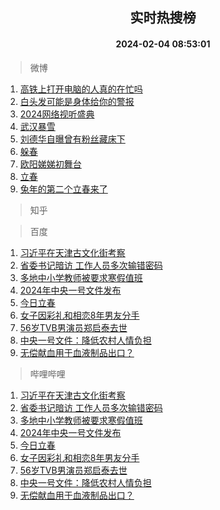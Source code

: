 <div align="center"><h2>实时热搜榜</h2><h4>2024-02-04 08:53:01</h4></div>

> 微博  

1. [高铁上打开电脑的人真的在忙吗](https://s.weibo.com/weibo?q=%23%E9%AB%98%E9%93%81%E4%B8%8A%E6%89%93%E5%BC%80%E7%94%B5%E8%84%91%E7%9A%84%E4%BA%BA%E7%9C%9F%E7%9A%84%E5%9C%A8%E5%BF%99%E5%90%97%23&t=31&band_rank=1&Refer=top)<br />
2. [白头发可能是身体给你的警报](https://s.weibo.com/weibo?q=%23%E7%99%BD%E5%A4%B4%E5%8F%91%E5%8F%AF%E8%83%BD%E6%98%AF%E8%BA%AB%E4%BD%93%E7%BB%99%E4%BD%A0%E7%9A%84%E8%AD%A6%E6%8A%A5%23&t=31&band_rank=2&Refer=top)<br />
3. [2024网络视听盛典](https://s.weibo.com/weibo?q=%232024%E7%BD%91%E7%BB%9C%E8%A7%86%E5%90%AC%E7%9B%9B%E5%85%B8%23&t=31&band_rank=3&Refer=top)<br />
4. [武汉暴雪](https://s.weibo.com/weibo?q=%E6%AD%A6%E6%B1%89%E6%9A%B4%E9%9B%AA&t=31&band_rank=4&Refer=top)<br />
5. [刘德华自曝曾有粉丝藏床下](https://s.weibo.com/weibo?q=%23%E5%88%98%E5%BE%B7%E5%8D%8E%E8%87%AA%E6%9B%9D%E6%9B%BE%E6%9C%89%E7%B2%89%E4%B8%9D%E8%97%8F%E5%BA%8A%E4%B8%8B%23&t=31&band_rank=5&Refer=top)<br />
6. [躲春](https://s.weibo.com/weibo?q=%E8%BA%B2%E6%98%A5&t=31&band_rank=6&Refer=top)<br />
7. [欧阳娣娣初舞台](https://s.weibo.com/weibo?q=%23%E6%AC%A7%E9%98%B3%E5%A8%A3%E5%A8%A3%E5%88%9D%E8%88%9E%E5%8F%B0%23&t=31&band_rank=7&Refer=top)<br />
8. [立春](https://s.weibo.com/weibo?q=%E7%AB%8B%E6%98%A5&t=31&band_rank=8&Refer=top)<br />
9. [兔年的第二个立春来了](https://s.weibo.com/weibo?q=%23%E5%85%94%E5%B9%B4%E7%9A%84%E7%AC%AC%E4%BA%8C%E4%B8%AA%E7%AB%8B%E6%98%A5%E6%9D%A5%E4%BA%86%23&t=31&band_rank=9&Refer=top)<br />

> 知乎  


> 百度  

1. [习近平在天津古文化街考察](https://www.baidu.com/s?wd=%E4%B9%A0%E8%BF%91%E5%B9%B3%E5%9C%A8%E5%A4%A9%E6%B4%A5%E5%8F%A4%E6%96%87%E5%8C%96%E8%A1%97%E8%80%83%E5%AF%9F&sa=fyb_news&rsv_dl=fyb_news)<br />
2. [省委书记暗访 工作人员多次输错密码](https://www.baidu.com/s?wd=%E7%9C%81%E5%A7%94%E4%B9%A6%E8%AE%B0%E6%9A%97%E8%AE%BF+%E5%B7%A5%E4%BD%9C%E4%BA%BA%E5%91%98%E5%A4%9A%E6%AC%A1%E8%BE%93%E9%94%99%E5%AF%86%E7%A0%81&sa=fyb_news&rsv_dl=fyb_news)<br />
3. [多地中小学教师被要求寒假值班](https://www.baidu.com/s?wd=%E5%A4%9A%E5%9C%B0%E4%B8%AD%E5%B0%8F%E5%AD%A6%E6%95%99%E5%B8%88%E8%A2%AB%E8%A6%81%E6%B1%82%E5%AF%92%E5%81%87%E5%80%BC%E7%8F%AD&sa=fyb_news&rsv_dl=fyb_news)<br />
4. [2024年中央一号文件发布](https://www.baidu.com/s?wd=2024%E5%B9%B4%E4%B8%AD%E5%A4%AE%E4%B8%80%E5%8F%B7%E6%96%87%E4%BB%B6%E5%8F%91%E5%B8%83&sa=fyb_news&rsv_dl=fyb_news)<br />
5. [今日立春](https://www.baidu.com/s?wd=%E4%BB%8A%E6%97%A5%E7%AB%8B%E6%98%A5&sa=fyb_news&rsv_dl=fyb_news)<br />
6. [女子因彩礼和相恋8年男友分手](https://www.baidu.com/s?wd=%E5%A5%B3%E5%AD%90%E5%9B%A0%E5%BD%A9%E7%A4%BC%E5%92%8C%E7%9B%B8%E6%81%8B8%E5%B9%B4%E7%94%B7%E5%8F%8B%E5%88%86%E6%89%8B&sa=fyb_news&rsv_dl=fyb_news)<br />
7. [56岁TVB男演员郑启泰去世](https://www.baidu.com/s?wd=56%E5%B2%81TVB%E7%94%B7%E6%BC%94%E5%91%98%E9%83%91%E5%90%AF%E6%B3%B0%E5%8E%BB%E4%B8%96&sa=fyb_news&rsv_dl=fyb_news)<br />
8. [中央一号文件：降低农村人情负担](https://www.baidu.com/s?wd=%E4%B8%AD%E5%A4%AE%E4%B8%80%E5%8F%B7%E6%96%87%E4%BB%B6%EF%BC%9A%E9%99%8D%E4%BD%8E%E5%86%9C%E6%9D%91%E4%BA%BA%E6%83%85%E8%B4%9F%E6%8B%85&sa=fyb_news&rsv_dl=fyb_news)<br />
9. [无偿献血用于血液制品出口？](https://www.baidu.com/s?wd=%E6%97%A0%E5%81%BF%E7%8C%AE%E8%A1%80%E7%94%A8%E4%BA%8E%E8%A1%80%E6%B6%B2%E5%88%B6%E5%93%81%E5%87%BA%E5%8F%A3%EF%BC%9F&sa=fyb_news&rsv_dl=fyb_news)<br />

> 哔哩哔哩  

1. [习近平在天津古文化街考察](https://www.baidu.com/s?wd=%E4%B9%A0%E8%BF%91%E5%B9%B3%E5%9C%A8%E5%A4%A9%E6%B4%A5%E5%8F%A4%E6%96%87%E5%8C%96%E8%A1%97%E8%80%83%E5%AF%9F&sa=fyb_news&rsv_dl=fyb_news)<br />
2. [省委书记暗访 工作人员多次输错密码](https://www.baidu.com/s?wd=%E7%9C%81%E5%A7%94%E4%B9%A6%E8%AE%B0%E6%9A%97%E8%AE%BF+%E5%B7%A5%E4%BD%9C%E4%BA%BA%E5%91%98%E5%A4%9A%E6%AC%A1%E8%BE%93%E9%94%99%E5%AF%86%E7%A0%81&sa=fyb_news&rsv_dl=fyb_news)<br />
3. [多地中小学教师被要求寒假值班](https://www.baidu.com/s?wd=%E5%A4%9A%E5%9C%B0%E4%B8%AD%E5%B0%8F%E5%AD%A6%E6%95%99%E5%B8%88%E8%A2%AB%E8%A6%81%E6%B1%82%E5%AF%92%E5%81%87%E5%80%BC%E7%8F%AD&sa=fyb_news&rsv_dl=fyb_news)<br />
4. [2024年中央一号文件发布](https://www.baidu.com/s?wd=2024%E5%B9%B4%E4%B8%AD%E5%A4%AE%E4%B8%80%E5%8F%B7%E6%96%87%E4%BB%B6%E5%8F%91%E5%B8%83&sa=fyb_news&rsv_dl=fyb_news)<br />
5. [今日立春](https://www.baidu.com/s?wd=%E4%BB%8A%E6%97%A5%E7%AB%8B%E6%98%A5&sa=fyb_news&rsv_dl=fyb_news)<br />
6. [女子因彩礼和相恋8年男友分手](https://www.baidu.com/s?wd=%E5%A5%B3%E5%AD%90%E5%9B%A0%E5%BD%A9%E7%A4%BC%E5%92%8C%E7%9B%B8%E6%81%8B8%E5%B9%B4%E7%94%B7%E5%8F%8B%E5%88%86%E6%89%8B&sa=fyb_news&rsv_dl=fyb_news)<br />
7. [56岁TVB男演员郑启泰去世](https://www.baidu.com/s?wd=56%E5%B2%81TVB%E7%94%B7%E6%BC%94%E5%91%98%E9%83%91%E5%90%AF%E6%B3%B0%E5%8E%BB%E4%B8%96&sa=fyb_news&rsv_dl=fyb_news)<br />
8. [中央一号文件：降低农村人情负担](https://www.baidu.com/s?wd=%E4%B8%AD%E5%A4%AE%E4%B8%80%E5%8F%B7%E6%96%87%E4%BB%B6%EF%BC%9A%E9%99%8D%E4%BD%8E%E5%86%9C%E6%9D%91%E4%BA%BA%E6%83%85%E8%B4%9F%E6%8B%85&sa=fyb_news&rsv_dl=fyb_news)<br />
9. [无偿献血用于血液制品出口？](https://www.baidu.com/s?wd=%E6%97%A0%E5%81%BF%E7%8C%AE%E8%A1%80%E7%94%A8%E4%BA%8E%E8%A1%80%E6%B6%B2%E5%88%B6%E5%93%81%E5%87%BA%E5%8F%A3%EF%BC%9F&sa=fyb_news&rsv_dl=fyb_news)<br />
